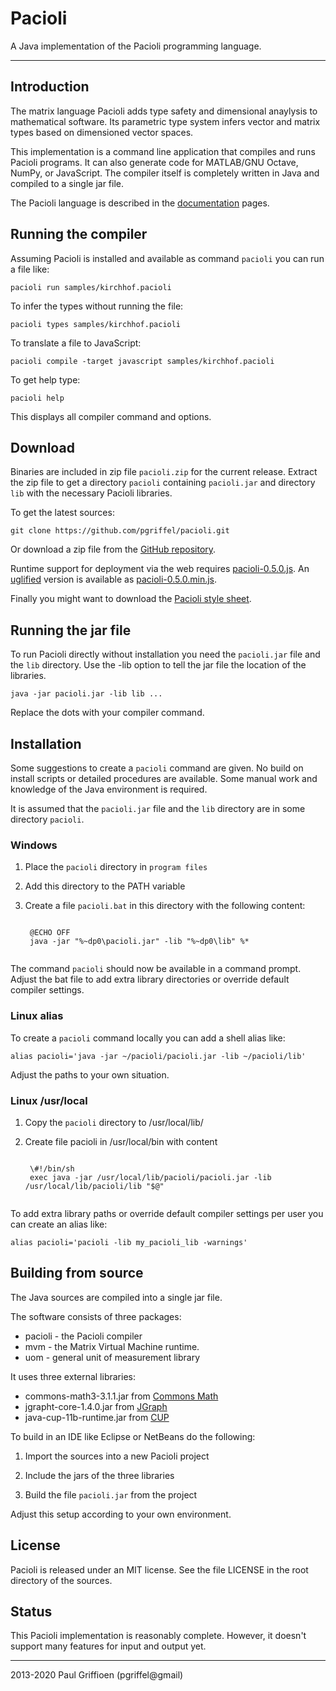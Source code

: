 Pacioli
=======

A Java implementation of the Pacioli programming language.

--------------------------------------------------------------------------------


Introduction
------------

The matrix language Pacioli adds type safety and dimensional anaylysis
to mathematical software. Its parametric type system infers vector and
matrix types based on dimensioned vector spaces.

This implementation is a command line application that compiles and
runs Pacioli programs. It can also generate code for MATLAB/GNU Octave,
NumPy, or JavaScript. The compiler itself is completely written in Java 
and compiled to a single jar file.

The Pacioli language is described in the [documentation][doc] pages.

[doc]: http://pgriffel.github.io/pacioli/

Running the compiler
--------------------

Assuming Pacioli is installed and available as command `pacioli` you
can run a file like:

    pacioli run samples/kirchhof.pacioli

To infer the types without running the file:

    pacioli types samples/kirchhof.pacioli

To translate a file to JavaScript:

    pacioli compile -target javascript samples/kirchhof.pacioli

To get help type:

    pacioli help

This displays all compiler command and options.


Download
--------

Binaries are included in zip file `pacioli.zip` for the current
release. Extract the zip file to get a directory `pacioli` containing
`pacioli.jar` and directory `lib` with the necessary Pacioli
libraries.

To get the latest sources:

    git clone https://github.com/pgriffel/pacioli.git

Or download a zip file from the [GitHub repository][gh].

Runtime support for deployment via the web requires
[pacioli-0.5.0.js][pacioli_js]. An [uglified][uglify] version is available as
[pacioli-0.5.0.min.js][pacioli_min_js].

Finally you might want to download the [Pacioli style sheet][pacioli_css].

[gh]: https://github.com/pgriffel/pacioli
[pacioli_js]: http://pgriffel.github.io/pacioli/javascripts/pacioli-0.5.0.js
[pacioli_min_js]: http://pgriffel.github.io/pacioli/javascripts/pacioli-0.5.0.min.js
[pacioli_css]: http://pgriffel.github.io/pacioli/stylesheets/pacioli.css
[uglify]: https://github.com/mishoo/UglifyJS

Running the jar file
---------------------

To run Pacioli directly without installation you need the
`pacioli.jar` file and the `lib` directory. Use the -lib option to
tell the jar file the location of the libraries.

    java -jar pacioli.jar -lib lib ...

Replace the dots with your compiler command.


Installation
------------

Some suggestions to create a `pacioli` command are given. No build on
install scripts or detailed procedures are available. Some manual work
and knowledge of the Java environment is required.

It is assumed that the `pacioli.jar` file and the `lib` directory are
in some directory `pacioli`.

### Windows

1. Place the `pacioli` directory in `program files`

2. Add this directory to the PATH variable

3. Create a file `pacioli.bat` in this directory with the following content:
  
    <code>
    @ECHO OFF  
    java -jar "%~dp0\pacioli.jar" -lib "%~dp0\lib" %*
    </code>

The command `pacioli` should now be available in a command
prompt. Adjust the bat file to add extra library directories or
override default compiler settings.

### Linux alias

To create a `pacioli` command locally you can add a shell alias like:

    alias pacioli='java -jar ~/pacioli/pacioli.jar -lib ~/pacioli/lib'

Adjust the paths to your own situation.

### Linux /usr/local

1. Copy the `pacioli` directory to /usr/local/lib/

2. Create file pacioli in /usr/local/bin with content

    <code>
    \#!/bin/sh  
    exec java -jar /usr/local/lib/pacioli/pacioli.jar -lib /usr/local/lib/pacioli/lib "$@"
    </code>

To add extra library paths or override default compiler settings per
user you can create an alias like:

    alias pacioli='pacioli -lib my_pacioli_lib -warnings'


Building from source
--------------------

The Java sources are compiled into a single jar file. 

The software consists of three packages:

* pacioli - the Pacioli compiler
* mvm - the Matrix Virtual Machine runtime.
* uom - general unit of measurement library

It uses three external libraries:

* commons-math3-3.1.1.jar from [Commons Math][cm]
* jgrapht-core-1.4.0.jar from [JGraph][jgraph]
* java-cup-11b-runtime.jar from [CUP][cup]

To build in an IDE like Eclipse or NetBeans do the following:

1. Import the sources into a new Pacioli project

2. Include the jars of the three libraries

3. Build the file `pacioli.jar` from the project

Adjust this setup according to your own environment.

[cm]: http://commons.apache.org/proper/commons-math/
[jgraph]: https://jgrapht.org/
[cup]: http://www2.cs.tum.edu/projects/cup/


License
-------

Pacioli is released under an MIT license. See the file LICENSE in the
root directory of the sources.


Status
------

This Pacioli implementation is reasonably complete. However, it
doesn't support many features for input and output yet.

--------------------------------------------------------------------------------

2013-2020 Paul Griffioen (pgriffel@gmail)


